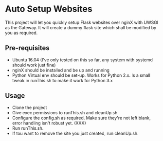# Auto Setup Websites
This project will let you quickly setup Flask websites over nginX with UWSGI as the Gateway. It will create a dummy flask site which shall be modified by you as required.
## Pre-requisites
* Ubuntu 16.04 (I've only tested on this so far, any system with systemd should work just fine)
* nginX should be installed and be up and running
* Python Virtual env should be set-up. Works for Python 2.x. Is a small tweak in runThis.sh to make it work for Python 3.x
## Usage
* Clone the project
* Give exec permissions to runThis.sh and cleanUp.sh
* Configure the config.sh as required. Make sure they're not left blank, error handling isn't robust yet. (XXX)
* Run runThis.sh.
* If tou want to remove the site you just created, run cleanUp.sh.
